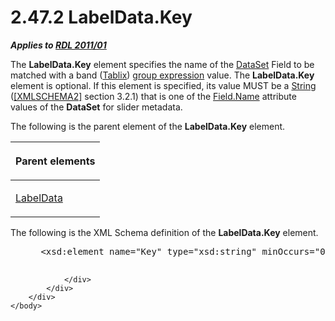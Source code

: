 <html dir="LTR" xmlns:mshelp="http://msdn.microsoft.com/mshelp" xmlns:ddue="http://ddue.schemas.microsoft.com/authoring/2003/5" xmlns:xlink="http://www.w3.org/1999/xlink" xmlns:tool="http://www.microsoft.com/tooltip">
    <head>
        <meta http-equiv="Content-Type" content="text/html; CHARSET=utf-8"></meta>
        <meta name="save" content="history"></meta>
        <title>2.47.2 LabelData.Key</title>
        <xml>
            <mshelp:toctitle title="2.47.2 LabelData.Key"></mshelp:toctitle>
            <mshelp:rltitle title="[MS-RDL]: LabelData.Key"></mshelp:rltitle>
            <mshelp:keyword index="A" term="7aa9e1a9-9c8c-4eb9-baac-e5d8e7cdcdd0"></mshelp:keyword>
            <mshelp:attr name="DCSext.ContentType" value="open specification"></mshelp:attr>
            <mshelp:attr name="AssetID" value="7aa9e1a9-9c8c-4eb9-baac-e5d8e7cdcdd0"></mshelp:attr>
            <mshelp:attr name="TopicType" value="kbRef"></mshelp:attr>
            <mshelp:attr name="DCSext.Title" value="[MS-RDL]: LabelData.Key" />
        </xml>
    </head>
    <body>
        <div id="header">
            <h1 class="heading">2.47.2 LabelData.Key</h1>
        </div>
        <div id="mainSection">
            <div id="mainBody">
                <div id="allHistory" class="saveHistory"></div>
                <div id="sectionSection0" class="section" name="collapseableSection">
                    

<p><b><i>Applies to </i></b><a href="bf2bab1a-b608-4bcc-b718-1cc1baa9579c.htm"><b><i>RDL 2011/01</i></b></a></p>

<p>The <b>LabelData.Key</b> element specifies the name of the <a href="a14782b0-2e2f-4305-83a3-3de3fd750b6a.htm">DataSet</a> Field to be
matched with a band (<a href="e42fb86e-799a-4202-8845-ac38831efccb.htm">Tablix</a>)
<a href="b2482b3f-74ab-4ca8-a9e5-c07955011743.htm#gt_75bd4c80-aee7-4a88-bfb7-2228acc3ffe6">group expression</a> value.
The <b>LabelData.Key</b> element is optional. If this element is specified, its
value MUST be a <a href="1ed81ef3-a683-45e3-aaad-bd2bbe71bc3d.htm">String</a>
(<a href="https://go.microsoft.com/fwlink/?LinkId=90610">[XMLSCHEMA2]</a>
section 3.2.1) that is one of the <a href="6da34dff-0fdf-4ae2-92dc-2af0ece382bc.htm">Field.Name</a> attribute
values of the <b>DataSet</b> for slider metadata.</p>

<p>The following is the parent element of the <b>LabelData.Key</b>
element.</p>

<table>
 <thead>
  <tr>
   <th>
   <p>Parent elements</p>
   </th>
  </tr>
 </thead>
 <tr>
  <td>
  <p><a href="7303c2e5-ce21-4b95-a9ee-a25edc46c34a.htm">LabelData</a></p>
  </td>
 </tr>
</table>

<p>The following is the XML Schema definition of the <b>LabelData.Key</b>
element.</p>

<dl>
<dd>
<div><pre> &lt;xsd:element name=&quot;Key&quot; type=&quot;xsd:string&quot; minOccurs=&quot;0&quot; maxOccurs=&quot;1&quot;/&gt;
  
</pre></div>
</dd></dl>


                </div>
            </div>
        </div>
    </body>
</html>